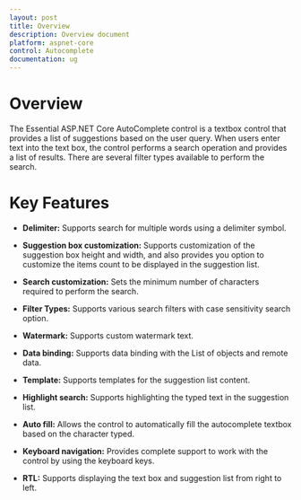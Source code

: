 ```yaml
---
layout: post
title: Overview
description: Overview document
platform: aspnet-core
control: Autocomplete 
documentation: ug
---
```


# Overview

The Essential ASP.NET Core AutoComplete control is a textbox control that provides a list of suggestions based on the user query. When users enter text into the text box, the control performs a search operation and provides a list of results. There are several filter types available to perform the search.

# Key Features
    
* **Delimiter:** Supports search for multiple words using a delimiter symbol.

* **Suggestion box customization:** Supports customization of the suggestion box height and width, and also provides you option to customize the items count to be displayed in the suggestion list.

* **Search customization:** Sets the minimum number of characters required to perform the search.

* **Filter Types:** Supports various search filters with case sensitivity search option.

* **Watermark:** Supports custom watermark text.

* **Data binding:** Supports data binding with the List of objects and remote data.

* **Template:** Supports templates for the suggestion list content.

* **Highlight search:** Supports highlighting the typed text in the suggestion list.

* **Auto fill:** Allows the control to automatically fill the autocomplete textbox based on the character typed.

* **Keyboard navigation:** Provides complete support to work with the control by using the keyboard keys.
    
* **RTL:** Supports displaying the text box and suggestion list from right to left.